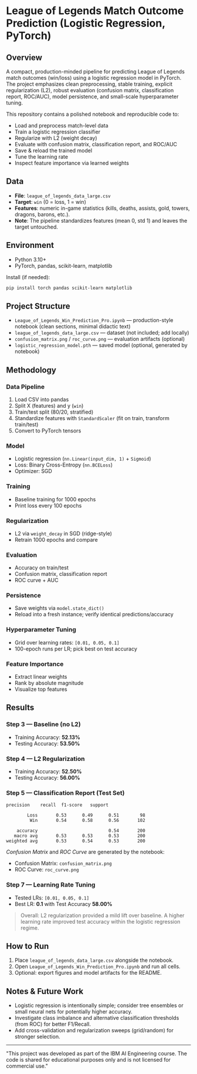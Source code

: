 # League of Legends Match Outcome Prediction (Logistic Regression, PyTorch)

## Overview
A compact, production-minded pipeline for predicting League of Legends match outcomes (win/loss) using a logistic regression model in PyTorch. 
The project emphasizes clean preprocessing, stable training, explicit regularization (L2), robust evaluation (confusion matrix, classification report, ROC/AUC), 
model persistence, and small-scale hyperparameter tuning.

This repository contains a polished notebook and reproducible code to:
- Load and preprocess match-level data
- Train a logistic regression classifier
- Regularize with L2 (weight decay)
- Evaluate with confusion matrix, classification report, and ROC/AUC
- Save & reload the trained model
- Tune the learning rate
- Inspect feature importance via learned weights

## Data
- **File**: `league_of_legends_data_large.csv`
- **Target**: `win` (0 = loss, 1 = win)
- **Features**: numeric in-game statistics (kills, deaths, assists, gold, towers, dragons, barons, etc.).
- **Note**: The pipeline standardizes features (mean 0, std 1) and leaves the target untouched.

## Environment
- Python 3.10+
- PyTorch, pandas, scikit-learn, matplotlib

Install (if needed):
```bash
pip install torch pandas scikit-learn matplotlib
```

## Project Structure
- `League_of_Legends_Win_Prediction_Pro.ipynb` — production-style notebook (clean sections, minimal didactic text)
- `league_of_legends_data_large.csv` — dataset (not included; add locally)
- `confusion_matrix.png` / `roc_curve.png` — evaluation artifacts (optional)
- `logistic_regression_model.pth` — saved model (optional, generated by notebook)

## Methodology
### Data Pipeline
1. Load CSV into pandas
2. Split X (features) and y (`win`)
3. Train/test split (80/20, stratified)
4. Standardize features with `StandardScaler` (fit on train, transform train/test)
5. Convert to PyTorch tensors

### Model
- Logistic regression (`nn.Linear(input_dim, 1)` + `Sigmoid`)
- Loss: Binary Cross-Entropy (`nn.BCELoss`)
- Optimizer: SGD

### Training
- Baseline training for 1000 epochs
- Print loss every 100 epochs

### Regularization
- L2 via `weight_decay` in SGD (ridge-style)
- Retrain 1000 epochs and compare

### Evaluation
- Accuracy on train/test
- Confusion matrix, classification report
- ROC curve + AUC

### Persistence
- Save weights via `model.state_dict()`
- Reload into a fresh instance; verify identical predictions/accuracy

### Hyperparameter Tuning
- Grid over learning rates: `[0.01, 0.05, 0.1]`
- 100-epoch runs per LR; pick best on test accuracy

### Feature Importance
- Extract linear weights
- Rank by absolute magnitude
- Visualize top features

## Results
### Step 3 — Baseline (no L2)
- Training Accuracy: **52.13%**
- Testing Accuracy:  **53.50%**

### Step 4 — L2 Regularization
- Training Accuracy: **52.50%**
- Testing Accuracy:  **56.00%**

### Step 5 — Classification Report (Test Set)
```
precision    recall  f1-score   support

        Loss       0.53      0.49      0.51        98
         Win       0.54      0.58      0.56       102

    accuracy                           0.54       200
   macro avg       0.53      0.53      0.53       200
weighted avg       0.53      0.54      0.53       200
```
_Confusion Matrix_ and _ROC Curve_ are generated by the notebook:
- Confusion Matrix: `confusion_matrix.png`
- ROC Curve: `roc_curve.png`

### Step 7 — Learning Rate Tuning
- Tested LRs: `[0.01, 0.05, 0.1]`
- Best LR: **0.1** with Test Accuracy **58.00%**

> Overall: L2 regularization provided a mild lift over baseline. A higher learning rate improved test accuracy within the logistic regression regime.

## How to Run
1. Place `league_of_legends_data_large.csv` alongside the notebook.
2. Open `League_of_Legends_Win_Prediction_Pro.ipynb` and run all cells.
3. Optional: export figures and model artifacts for the README.

## Notes & Future Work
- Logistic regression is intentionally simple; consider tree ensembles or small neural nets for potentially higher accuracy.
- Investigate class imbalance and alternative classification thresholds (from ROC) for better F1/Recall.
- Add cross-validation and regularization sweeps (grid/random) for stronger selection.

---

"This project was developed as part of the IBM AI Engineering course. The code is shared for educational purposes only and is not licensed for commercial use."